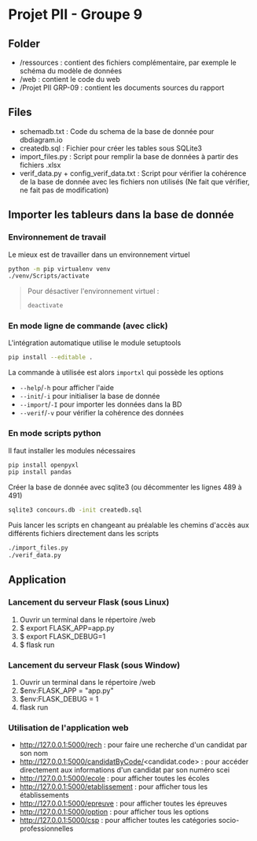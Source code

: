 # Projet PII - Groupe 9

## Folder
- /ressources : contient des fichiers complémentaire, par exemple le schéma du modèle de données
- /web : contient le code du web
- /Projet PII GRP-09 : contient les documents sources du rapport

## Files

- schemadb.txt : Code du schema de la base de donnée pour dbdiagram.io
- createdb.sql : Fichier pour créer les tables sous SQLite3
- import_files.py : Script pour remplir la base de données à partir des fichiers .xlsx
- verif_data.py + config_verif_data.txt : Script pour vérifier la cohérence de la base de donnée avec les fichiers non utilisés (Ne fait que vérifier, ne fait pas de modification)

## Importer les tableurs dans la base de donnée

### Environnement de travail

Le mieux est de travailler dans un environnement virtuel  
```bash
python -m pip virtualenv venv
./venv/Scripts/activate
```

>Pour  désactiver l'environnement virtuel :  
> ```bash
> deactivate
> ```

### En mode ligne de commande (avec click)
L'intégration automatique utilise le module setuptools
```bash
pip install --editable .
```

La commande à utilisée est alors `importxl` qui possède les options
* `--help`/`-h` pour afficher l'aide
* `--init`/`-i` pour initialiser la base de donnée
* `--import`/`-I` pour importer les données dans la BD
* `--verif`/`-v` pour vérifier la cohérence des données

### En mode scripts python
Il faut installer les modules nécessaires
```bash
pip install openpyxl
pip install pandas
```
Créer la base de donnée avec sqlite3 (ou décommenter les lignes 489 à 491)
```bash
sqlite3 concours.db -init createdb.sql
```
Puis lancer les scripts en changeant au préalable les chemins d'accès aux différents fichiers directement dans les scripts
```bash
./import_files.py
./verif_data.py
```

## Application

### Lancement du serveur Flask (sous Linux)
1. Ouvrir un terminal dans le répertoire /web
2. $ export FLASK_APP=app.py
3. $ export FLASK_DEBUG=1
4. $ flask run

### Lancement du serveur Flask (sous Window)
1. Ouvrir un terminal dans le répertoire /web
2. $env:FLASK_APP = "app.py"
3. $env:FLASK_DEBUG = 1
4. flask run

### Utilisation de l'application web
- http://127.0.0.1:5000/rech : pour faire une recherche d'un candidat par son nom
- http://127.0.0.1:5000/candidatByCode/<candidat.code> : pour accéder directement aux informations d'un candidat par son numéro scei
- http://127.0.0.1:5000/ecole : pour afficher toutes les écoles
- http://127.0.0.1:5000/etablissement : pour afficher tous les établissements
- http://127.0.0.1:5000/epreuve : pour afficher toutes les épreuves
- http://127.0.0.1:5000/option : pour afficher tous les options
- http://127.0.0.1:5000/csp : pour afficher toutes les catégories socio-professionnelles
